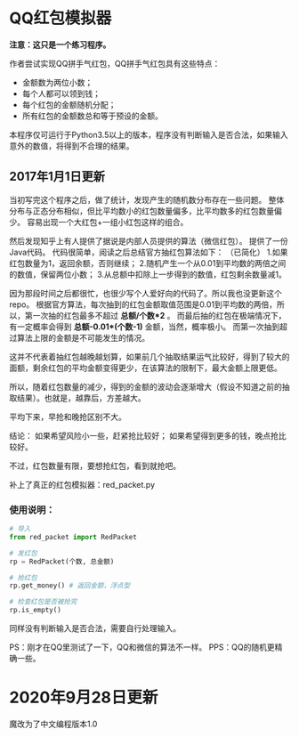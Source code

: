 # QQ红包模拟器

__注意：这只是一个练习程序。__

作者尝试实现QQ拼手气红包，QQ拼手气红包具有这些特点：

- 金额数为两位小数；
- 每个人都可以领到钱；
- 每个红包的金额随机分配；
- 所有红包的金额数总和等于预设的金额。

本程序仅可运行于Python3.5以上的版本，程序没有判断输入是否合法，如果输入意外的数值，将得到不合理的结果。

## 2017年1月1日更新

当初写完这个程序之后，做了统计，发现产生的随机数分布存在一些问题。
整体分布与正态分布相似，但比平均数小的红包数量偏多，比平均数多的红包数量偏少。
容易出现一个大红包+一组小红包这样的组合。

然后发现知乎上有人提供了据说是内部人员提供的算法（微信红包）。
提供了一份Java代码。
代码很简单，阅读之后总结官方抽红包算法如下：
（已简化）
1.如果红包数量为1，返回余额，否则继续；
2.随机产生一个从0.01到平均数的两倍之间的数值，保留两位小数；
3.从总额中扣除上一步得到的数值，红包剩余数量减1。

因为那段时间之后都很忙，也很少写个人爱好向的代码了。所以我也没更新这个repo。
根据官方算法，每次抽到的红包金额取值范围是0.01到平均数的两倍，所以，第一次抽的红包最多不超过 __总额/个数*2__ 。
而最后抽的红包在极端情况下，有一定概率会得到 __总额-0.01*(个数-1)__ 金额，当然，概率极小。
而第一次抽到超过算法上限的金额是不可能发生的情况。

这并不代表着抽红包越晚越划算，如果前几个抽取结果运气比较好，得到了较大的面额，剩余红包的平均金额变得更少，在该算法的限制下，最大金额上限更低。

所以，随着红包数量的减少，得到的金额的波动会逐渐增大（假设不知道之前的抽取结果）。也就是，越靠后，方差越大。

平均下来，早抢和晚抢区别不大。

结论：
如果希望风险小一些，赶紧抢比较好；
如果希望得到更多的钱，晚点抢比较好。

不过，红包数量有限，要想抢红包，看到就抢吧。

补上了真正的红包模拟器：red_packet.py

### 使用说明：
```python
# 导入
from red_packet import RedPacket

# 发红包
rp = RedPacket(个数, 总金额)

# 抢红包
rp.get_money() # 返回金额，浮点型

# 检查红包是否被抢完
rp.is_empty()
```

同样没有判断输入是否合法，需要自行处理输入。

PS：刚才在QQ里测试了一下，QQ和微信的算法不一样。
PPS：QQ的随机更精确一些。

# 2020年9月28日更新
魔改为了中文编程版本1.0

